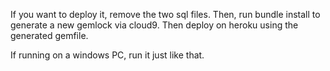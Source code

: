 If you want to deploy it, remove the two sql files. 
Then, run bundle install to generate a new gemlock via cloud9.
Then deploy on heroku using the generated gemfile.

If running on a windows PC, run it just like that. 
